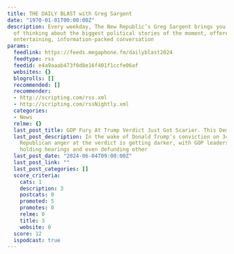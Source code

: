 ```yaml
---
title: THE DAILY BLAST with Greg Sargent
date: "1970-01-01T00:00:00Z"
description: Every weekday, The New Republic’s Greg Sargent brings you a fresh way
  of thinking about the biggest political stories of the moment, offered up in an
  entertaining, information-packed conversation
params:
  feedlink: https://feeds.megaphone.fm/dailyblast2024
  feedtype: rss
  feedid: e4a9aaab473f0d8e16f401f1ccfe06af
  websites: {}
  blogrolls: []
  recommended: []
  recommender:
  - http://scripting.com/rss.xml
  - http://scripting.com/rssNightly.xml
  categories:
  - News
  relme: {}
  last_post_title: GOP Fury At Trump Verdict Just Got Scarier. This Dem Sees An Opening.
  last_post_description: In the wake of Donald Trump’s conviction on 34 felony counts,
    Republican anger at the verdict is getting darker, with GOP leaders talking about
    holding hearings and even defunding other
  last_post_date: "2024-06-04T09:00:00Z"
  last_post_link: ""
  last_post_categories: []
  score_criteria:
    cats: 1
    description: 3
    postcats: 0
    promoted: 5
    promotes: 0
    relme: 0
    title: 3
    website: 0
  score: 12
  ispodcast: true
---
```

